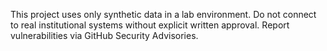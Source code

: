 This project uses only synthetic data in a lab environment.
Do not connect to real institutional systems without explicit written approval.
Report vulnerabilities via GitHub Security Advisories.
